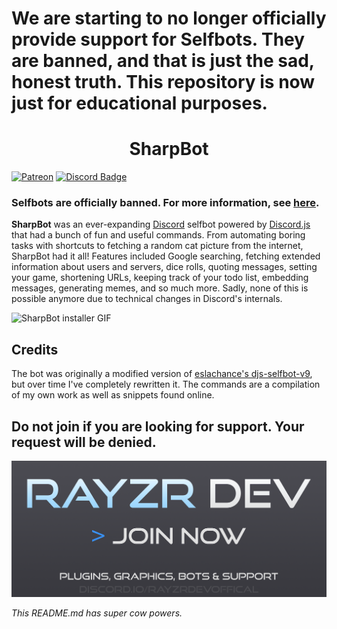 # We are starting to no longer officially provide support for Selfbots. They are banned, and that is just the sad, honest truth. This repository is now just for educational purposes.

<h1 align="center">SharpBot</h1>

[![Patreon](http://ionicabizau.github.io/badges/patreon.svg)](https://patreon.com/Rayzr522)
[![Discord Badge](https://discordapp.com/api/guilds/282207139752050688/embed.png)](https://discord.io/rayzrdevofficial)

### Selfbots are officially banned. For more information, see [here](https://github.com/RayzrDev/SharpBot/issues/116#issuecomment-335036210).

**SharpBot** was an ever-expanding [Discord](http://discordapp.com) selfbot powered by [Discord.js](https://discord.js.org/#/) that had a bunch of fun and useful commands. From automating boring tasks with shortcuts to fetching a random cat picture from the internet, SharpBot had it all! Features included Google searching, fetching extended information about users and servers, dice rolls, quoting messages, setting your game, shortening URLs, keeping track of your todo list, embedding messages, generating memes, and so much more. Sadly, none of this is possible anymore due to technical changes in Discord's internals.

![SharpBot installer GIF](res/sharpbot.gif)

## Credits
The bot was originally a modified version of [eslachance's djs-selfbot-v9](https://github.com/eslachance/djs-selfbot-v9), but over time I've completely rewritten it. The commands are a compilation of my own work as well as snippets found online.

## Do not join if you are looking for support. Your request will be denied.
[![Discord Badge](https://github.com/Rayzr522/ProjectResources/raw/master/RayzrDev/badge-small.png)](https://discord.io/rayzrdevofficial)

*This README.md has super cow powers.*
